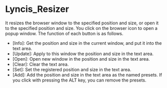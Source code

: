 # Lyncis_Resizer

It resizes the browser window to the specified position and size, or open it to the specified position and size.
You click on the browser icon to open a popup window. The function of each button is as follows.

* [Info]: Get the position and size in the current window, and put it into the text area.
* [Update]: Apply to this window the position and size in the text area.
* [Open]: Open new window in the position and size in the text area.
* [Clear]: Clear the text area.
* [Set]: Set the registered position and size in the text area.
* [Add]: Add the position and size in the text area as the named presets.  If you click with pressing the ALT key, you can remove the presets.
